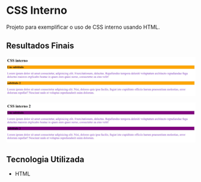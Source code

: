 # CSS Interno
Projeto para exemplificar o uso de CSS interno usando HTML.

## Resultados Finais

[<img src="./resultado.jpg" alt="CSS interno usando HTML">](https://priscila199.github.io/css-interno/)

[<img src="./resultado2.jpg" alt="CSS interno usando HTML">](https://priscila199.github.io/css-interno/index2.html)

## Tecnologia Utilizada
- HTML
